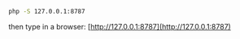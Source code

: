 ```bash
php -S 127.0.0.1:8787
```
then type in a browser: [http://127.0.0.1:8787](http://127.0.0.1:8787)